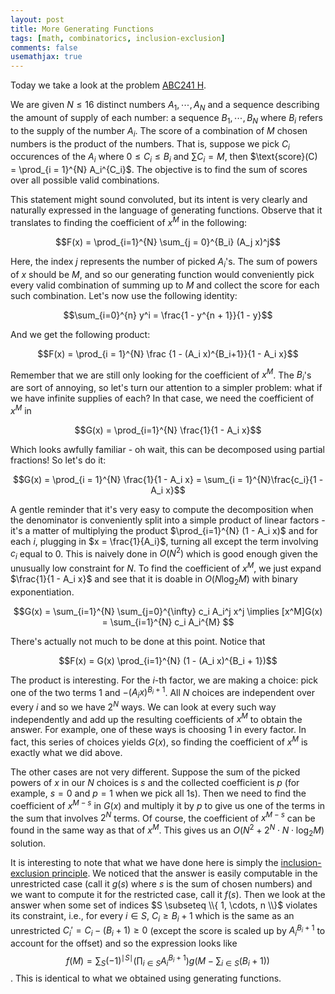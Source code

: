 ```yaml
---
layout: post
title: More Generating Functions 
tags: [math, combinatorics, inclusion-exclusion]
comments: false
usemathjax: true
---
```

Today we take a look at the problem [ABC241 H](https://atcoder.jp/contests/abc241/tasks/abc241_h).

We are given $N \le 16$ distinct numbers $A_1, \cdots, A_N$ and a sequence describing the amount of supply of each number: a sequence $B_1, \cdots, B_N$ where $B_i$ refers to the supply of the number $A_i$. The score of a combination of $M$ chosen numbers is the product of the numbers. That is, suppose we pick $C_i$ occurences of the $A_i$ where $0 \le C_i \le B_i$ and $\sum C_i = M$, then $\text{score}(C) = \prod_{i = 1}^{N} A_i^{C_i}$. The objective is to find the sum of scores over all possible valid combinations.

This statement might sound convoluted, but its intent is very clearly and naturally expressed in the language of generating functions. Observe that it translates to finding the coefficient of $x^M$ in the following:

$$F(x) = \prod_{i=1}^{N} \sum_{j = 0}^{B_i} (A_j x)^j$$

Here, the index $j$ represents the number of picked $A_i$'s. The sum of powers of $x$ should be $M$, and so our generating function would conveniently pick every valid combination of summing up to $M$ and collect the score for each such combination. Let's now use the following identity:

$$\sum_{i=0}^{n} y^i = \frac{1 - y^{n + 1}}{1 - y}$$

And we get the following product:

$$F(x) = \prod_{i = 1}^{N} \frac {1 - (A_i x)^{B_i+1}}{1 - A_i x}$$

Remember that we are still only looking for the coefficient of $x^M$. The $B_i$'s are sort of annoying, so let's turn our attention to a simpler problem: what if we have infinite supplies of each? In that case, we need the coefficient of $x^M$ in 

$$G(x) = \prod_{i=1}^{N} \frac{1}{1 - A_i x}$$

Which looks awfully familiar - oh wait, this can be decomposed using partial fractions! So let's do it: 

$$G(x) = \prod_{i = 1}^{N} \frac{1}{1 - A_i x} = \sum_{i = 1}^{N}\frac{c_i}{1 - A_i x}$$

A gentle reminder that it's very easy to compute the decomposition when the denominator is conveniently split into a simple product of linear factors - it's a matter of multiplying the product $\prod_{i=1}^{N} (1 - A_i x)$ and for each $i$, plugging in $x = \frac{1}{A_i}$, turning all except the term involving $c_i$ equal to $0$. This is naively done in $O(N^2)$ which is good enough given the unusually low constraint for $N$. To find the coefficient of $x^M$, we just expand $\frac{1}{1 - A_i x}$ and see that it is doable in $O(N\log_2{M})$ with binary exponentiation.

$$G(x) = \sum_{i=1}^{N} \sum_{j=0}^{\infty} c_i A_i^j x^j \implies [x^M]G(x) = \sum_{i=1}^{N} c_i A_i^{M} $$

There's actually not much to be done at this point. Notice that 

$$F(x) = G(x) \prod_{i=1}^{N} (1 - (A_i x)^{B_i + 1})$$

The product is interesting. For the $i$-th factor, we are making a choice: pick one of the two terms $1$ and $-(A_i x)^{B_i + 1}$. All $N$ choices are independent over every $i$ and so we have $2^N$ ways. We can look at every such way independently and add up the resulting coefficients of $x^M$ to obtain the answer. For example, one of these ways is choosing $1$ in every factor. In fact, this series of choices yields $G(x)$, so finding the coefficient of $x^M$ is exactly what we did above. 

The other cases are not very different. Suppose the sum of the picked powers of $x$ in our $N$ choices is $s$ and the collected coefficient is $p$ (for example, $s = 0$ and $p = 1$ when we pick all $1$s). Then we need to find the coefficient of $x^{M - s}$ in $G(x)$ and multiply it by $p$ to give us one of the terms in the sum that involves $2^N$ terms. Of course, the coefficient of $x^{M - s}$ can be found in the same way as that of $x^M$. This gives us an $O(N^2 + 2^N \cdot N \cdot \log_2 M)$ solution.

It is interesting to note that what we have done here is simply the [inclusion-exclusion principle](https://en.wikipedia.org/wiki/Inclusion–exclusion_principle). We noticed that the answer is easily computable in the unrestricted case (call it $g(s)$ where $s$ is the sum of chosen numbers) and we want to compute it for the restricted case, call it $f(s)$. Then we look at the answer when some set of indices $S \subseteq \\{ 1, \cdots, n \\}$ violates its constraint, i.e., for every $i \in S$, $C_i \ge B_i + 1$ which is the same as an unrestricted $C_i' = C_i - (B_i + 1) \ge 0$ (except the score is scaled up by $A_i^{B_i + 1}$ to account for the offset) and so the expression looks like $$ f(M) = \sum_{S} (-1)^{ \mid S \mid } \left(\prod_{i \in S} A_i^{B_i + 1}\right)g\left(M - \sum_{i\in S} (B_i + 1)\right)$$. This is identical to what we obtained using generating functions.
